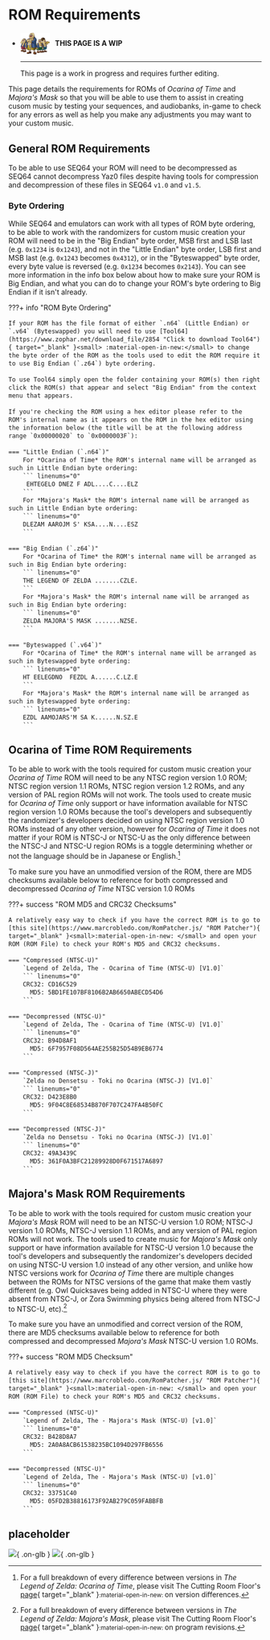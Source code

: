 # ROM Requirements

<div class="grid cards" markdown>

-   <img style="width:58.5px; height:auto; vertical-align: middle;" src="../../assets/images/carpenters.png"> <b>&nbsp;&nbsp;THIS PAGE IS A WIP</b>
  
    ---

    This page is a work in progress and requires further editing.

</div>

This page details the requirements for ROMs of *Ocarina of Time* and *Majora's Mask* so that you will be able to use them to assist in creating cusom music by testing your sequences, and audiobanks, in-game to check for any errors as well as help you make any adjustments you may want to your custom music.

## General ROM Requirements
To be able to use SEQ64 your ROM will need to be decompressed as SEQ64 cannot decompress Yaz0 files despite having tools for compression and decompression of these files in SEQ64 `v1.0` and `v1.5`.

### Byte Ordering
While SEQ64 and emulators can work with all types of ROM byte ordering, to be able to work with the randomizers for custom music creation your ROM will need to be in the "Big Endian" byte order, MSB first and LSB last (e.g. `0x1234` is `0x1243`), and not in the "Little Endian" byte order, LSB first and MSB last (e.g. `0x1243` becomes `0x4312`), or in the "Byteswapped" byte order, every byte value is reversed (e.g. `0x1234` becomes `0x2143`). You can see more information in the info box below about how to make sure your ROM is Big Endian, and what you can do to change your ROM's byte ordering to Big Endian if it isn't already.

???+ info "ROM Byte Ordering"

    If your ROM has the file format of either `.n64` (Little Endian) or `.v64` (Byteswapped) you will need to use [Tool64](https://www.zophar.net/download_file/2854 "Click to download Tool64"){ target="_blank" }<small> :material-open-in-new:</small> to change the byte order of the ROM as the tools used to edit the ROM require it to use Big Endian (`.z64`) byte ordering.

    To use Tool64 simply open the folder containing your ROM(s) then right click the ROM(s) that appear and select "Big Endian" from the context menu that appears.

    If you're checking the ROM using a hex editor please refer to the ROM's internal name as it appears on the ROM in the hex editor using the information below (the title will be at the following address range `0x00000020` to `0x0000003F`):

    === "Little Endian (`.n64`)"
        For *Ocarina of Time* the ROM's internal name will be arranged as such in Little Endian byte ordering:
        ``` linenums="0"
         EHTEGELO DNEZ F ADL....C....ELZ
        ```
        For *Majora's Mask* the ROM's internal name will be arranged as such in Little Endian byte ordering:
        ``` linenums="0"
        DLEZAM AAROJM S' KSA....N....ESZ
        ```

    === "Big Endian (`.z64`)"
        For *Ocarina of Time* the ROM's internal name will be arranged as such in Big Endian byte ordering:
        ``` linenums="0"
        THE LEGEND OF ZELDA .......CZLE.
        ```
        For *Majora's Mask* the ROM's internal name will be arranged as such in Big Endian byte ordering:
        ``` linenums="0"
        ZELDA MAJORA'S MASK .......NZSE.
        ```

    === "Byteswapped (`.v64`)"
        For *Ocarina of Time* the ROM's internal name will be arranged as such in Byteswapped byte ordering:
        ``` linenums="0"
        HT EELEGDNO  FEZDL A......C.LZ.E
        ```
        For *Majora's Mask* the ROM's internal name will be arranged as such in Byteswapped byte ordering:
        ``` linenums="0"
        EZDL AAMOJARS'M SA K......N.SZ.E
        ```

## Ocarina of Time ROM Requirements

To be able to work with the tools required for custom music creation your *Ocarina of Time* ROM will need to be any NTSC region version 1.0 ROM; NTSC region version 1.1 ROMs, NTSC region version 1.2 ROMs, and any version of PAL region ROMs will not work. The tools used to create music for *Ocarina of Time* only support or have information available for NTSC region version 1.0 ROMs because the tool's developers and subsequently the randomizer's developers decided on using NTSC region version 1.0 ROMs instead of any other version, however for *Ocarina of Time* it does not matter if your ROM is NTSC-J or NTSC-U as the only difference between the NTSC-J and NTSC-U region ROMs is a toggle determining whether or not the language should be in Japanese or English.[^1]

To make sure you have an unmodified version of the ROM, there are MD5 checksums available below to reference for both compressed and decompressed *Ocarina of Time* NTSC version 1.0 ROMs

???+ success "ROM MD5 and CRC32 Checksums"

    A relatively easy way to check if you have the correct ROM is to go to [this site](https://www.marcrobledo.com/RomPatcher.js/ "ROM Patcher"){ target="_blank" }<small>:material-open-in-new: </small> and open your ROM (ROM File) to check your ROM's MD5 and CRC32 checksums.

    === "Compressed (NTSC-U)"
        `Legend of Zelda, The - Ocarina of Time (NTSC-U) [V1.0]`
        ``` linenums="0"
        CRC32: CD16C529
          MD5: 5BD1FE107BF8106B2AB6650ABECD54D6
        ```

    === "Decompressed (NTSC-U)"
        `Legend of Zelda, The - Ocarina of Time (NTSC-U) [V1.0]`
        ``` linenums="0"
        CRC32: B94D8AF1
          MD5: 6F7957F08D564AE255B25D54B9EB6774
        ```

    === "Compressed (NTSC-J)"
        `Zelda no Densetsu - Toki no Ocarina (NTSC-J) [V1.0]`
        ``` linenums="0"
        CRC32: D423E8B0
          MD5: 9F04C8E68534B870F707C247FA4B50FC
        ```

    === "Decompressed (NTSC-J)"
        `Zelda no Densetsu - Toki no Ocarina (NTSC-J) [V1.0]`
        ``` linenums="0"
        CRC32: 49A3439C
          MD5: 361F0A3BFC21289928D0F671517A6897
        ```

## Majora's Mask ROM Requirements

To be able to work with the tools required for custom music creation your *Majora's Mask* ROM will need to be an NTSC-U version 1.0 ROM; NTSC-J version 1.0 ROMs, NTSC-J version 1.1 ROMs, and any version of PAL region ROMs will not work. The tools used to create music for *Majora's Mask* only support or have information available for NTSC-U version 1.0 because the tool's developers and subsequently the randomizer's developers decided on using NTSC-U version 1.0 instead of any other version, and unlike how NTSC versions work for *Ocarina of Time* there are multiple changes between the ROMs for NTSC versions of the game that make them vastly different (e.g. Owl Quicksaves being added in NTSC-U where they were absent from NTSC-J, or Zora Swimming physics being altered from NTSC-J to NTSC-U, etc).[^2]

To make sure you have an unmodified and correct version of the ROM, there are MD5 checksums available below to reference for both compressed and decompressed *Majora's Mask* NTSC-U version 1.0 ROMs.

???+ success "ROM MD5 Checksum"

    A relatively easy way to check if you have the correct ROM is to go to [this site](https://www.marcrobledo.com/RomPatcher.js/ "ROM Patcher"){ target="_blank" }<small>:material-open-in-new: </small> and open your ROM (ROM File) to check your ROM's MD5 and CRC32 checksums.

    === "Compressed (NTSC-U)"
        `Legend of Zelda, The - Majora's Mask (NTSC-U) [v1.0]`
        ``` linenums="0"
        CRC32: B428D8A7
          MD5: 2A0A8ACB61538235BC1094D297FB6556
        ```

    === "Decompressed (NTSC-U)"
        `Legend of Zelda, The - Majora's Mask (NTSC-U) [v1.0]`
        ``` linenums="0"
        CRC32: 33751C40
          MD5: 05FD2B38816173F92AB279C059FABBFB
        ```

## placeholder

![](../assets/images/samples/piano-range-light.png#only-light){ .on-glb }
![](../assets/images/samples/piano-range-dark.png#only-dark){ .on-glb }

[^1]: For a full breakdown of every difference between versions in *The Legend of Zelda: Ocarina of Time*, please visit The Cutting Room Floor's [page](https://tcrf.net/The_Legend_of_Zelda:_Ocarina_of_Time/Version_Differences "The Legend of Zelda: Ocarina of Time Version Differences"){ target="_blank" }<small>:material-open-in-new: </small> on version differences.

[^2]: For a full breakdown of every difference between versions in *The Legend of Zelda: Majora's Mask*, please visit The Cutting Room Floor's [page](https://tcrf.net/The_Legend_of_Zelda:_Majora%27s_Mask/Program_Revision_Differences "The Legend of Zelda: Majora's Mask Program Revision Differences"){ target="_blank" }<small>:material-open-in-new: </small> on program revisions.